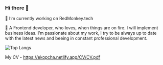 ### Hi there 👋

🔭 
I’m currently working on RedMonkey.tech

💬 
A Frontend developer, who loves, when things are on fire.
I will implement business ideas.
I’m passionate about my work, I try to be always up to date with the latest news and beeing in constant professional development.

![Top Langs](https://github-readme-stats.vercel.app/api/top-langs/?username=erikkopcha&layout=compact)

My CV - https://ekopcha.netlify.app/CV/CV.pdf
